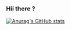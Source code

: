 ### Hii there ?

[![Anurag's GitHub stats](https://github-readme-stats.vercel.app/api?username=iagorrr04&count_private=true&show_icons=true&icon-color=#ffffff)](https://github.com/iagorrr04/github-readme-stats)
